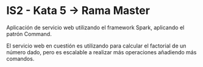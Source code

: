# IS2 - Kata 5 -> Rama Master
Aplicación de servicio web utilizando el framework Spark, aplicando el patrón Command. 

El servicio web en cuestión es utilizando para calcular el factorial de un número dado, pero es escalable a realizar más operaciones añadiendo más comandos.
